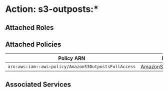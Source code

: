# Action: s3-outposts:*

## Attached Roles

## Attached Policies

| Policy ARN | Policy Name |
|------------|-------------|
| `arn:aws:iam::aws:policy/AmazonS3OutpostsFullAccess` | [AmazonS3OutpostsFullAccess](../policies.md#amazons3outpostsfullaccess) |

## Associated Services

